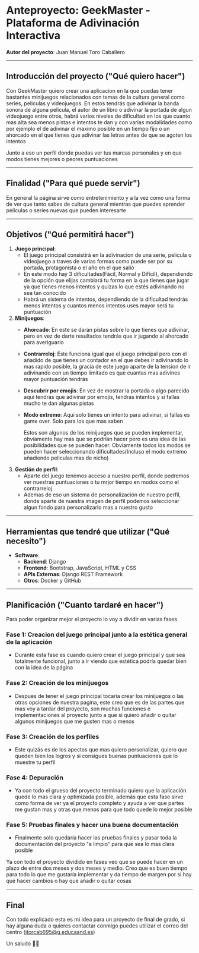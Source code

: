 # Anteproyecto: **GeekMaster - Plataforma de Adivinación Interactiva**

**Autor del proyecto**: Juan Manuel Toro Caballero  

---

## Introducción del proyecto ("Qué quiero hacer")
Con GeekMaster quiero crear una aplicacion en la que puedas tener bastantes minijuegos relacionados con temas de la cultura general como series, peliculas y videojuegos. En estos tendrás que adivinar la banda sonora de alguna película, el autor de un libro o adivinar la portada de algun videojuego entre otros, habrá varios niveles de dificultad en los que cuanto mas alta sea menos pistas e intentos te dan y con varias modalidades como por ejemplo el de adivinar el maximo posible en un tiempo fijo o un ahorcado en el que tienes que adivinar las letras antes de que se agoten los intentos

Junto a eso un perfil donde puedas ver tus marcas personales y en que modos tienes mejores o peores puntuaciones

---

## Finalidad ("Para qué puede servir")
En general la página sirve como entretenimiento y a la vez como una forma de ver que tanto sabes de cultura general mientras que puedes aprender películas o series nuevas que pueden interesarte

---

## Objetivos ("Qué permitirá hacer")
1. **Juego principal**:
   - El juego principal consistirá en la adivinacion de una serie, pelicula o videojuego a traves de varias formas como puede ser por su portada, protagonista o el año en el que salió
   - En este modo hay 3 dificultades(Fácil, Normal y Difícil), dependiendo de la opción que elijas cambiará tu forma en la que tienes que jugar ya que tienes menos intentos y quizas lo que estés adivinando no sea tan conocido
   - Habrá un sistema de intentos, dependiendo de la dificultad tendrás menos intentos y cuantos menos intentos uses mayor será tu puntuación
2. **Minijuegos**:
   - **Ahorcado**: En este se darán pistas sobre lo que tienes que adivinar, pero en vez de darte resultados tendrás que ir jugando al ahorcado para averiguarlo
   - **Contrarreloj**: Este funciona igual que el juego principal pero con el añadido de que tienes un contador en el que debes ir adivinando lo mas rapido posible, la gracia de este juego aparte de la tension de ir adivinando con un tiempo limitado es que cuantas mas adivines mayor puntuación tendrás
   - **Descubrir por emojis**: En vez de mostrar la portada o algo parecido aqui tendrás que adivinar por emojis, tendras intentos y si fallas mucho te dan algunas pistas
   - **Modo extremo**: Aqui solo tienes un intento para adivinar, si fallas es game over. Solo para los que mas saben

     Estos son algunos de los minijuegos que se pueden implementar, obviamente hay mas que se podrían hacer pero es una idea de las posibilidades que se pueden hacer. Obviamente todos los modos se pueden hacer seleccionando dificultades(Incluso el modo extremo añadiendo peliculas mas de nicho) 
3. **Gestión de perfil**:
   - Aparte del juego tenemos acceso a nuestro perfil, donde podremos ver nuestras puntuaciones o tu mrjor tiempo en modos como el contrarreloj
   - Ademas de eso un sistema de personalización de nuestro perfil, donde aparte de nuestra imagen de perfil podemos seleccionar algun fondo para personalizarlo mas a nuestro gusto

---

## Herramientas que tendré que utilizar ("Qué necesito")
- **Software**:
  - **Backend**: Django
  - **Frontend**: Bootstrap, JavaScript, HTML y CSS
  - **APIs Externas**:  Django REST Framework
  - **Otros**: Docker y GitHub

---

## Planificación ("Cuanto tardaré en hacer")

Para poder organizar mejor el proyecto lo voy a dividir en varias fases

### **Fase 1: Creacion del juego principal junto a la estética general de la aplicación**
- Durante esta fase es cuando quiero crear el juego principal y que sea totalmente funcional, junto a ir viendo que estética podría quedar bien con la idea de la página  
  
### **Fase 2: Creación de los minijuegos**
- Despues de tener el juego principal tocaría crear los minijuegos o las otras opciones de nuestra pagina, este creo que es de las partes que mas voy a tardar del proyecto, son muchas funciones e implementaciones al proyecto junto a que si quiero añadir o quitar algunos minijuegos que me gusten mas o menos 

### **Fase 3: Creación de los perfiles**
-  Este quizás es de los apectos que mas quiero personalizar, quiero que queden bien los logros y si consigues buenas puntuaciones que lo muestre tu perfil

### **Fase 4: Depuración**
-  Ya con todo el grueso del proyecto terminado quiero que la aplicación quede lo mas clara y optimizada posible, además que esta fase sirve como forma de ver ya el proyecto completo y ayuda a ver que partes me gustan mas y otras que menos para que todo quede lo mejor posible

### **Fase 5: Pruebas finales y hacer una buena documentación**
-  Finalmente solo quedaría hacer las pruebas finales y pasar toda la documentación del proyecto "a limpio" para que sea lo mas clara posible

Ya con todo el proyecto dividido en fases veo que se puede hacer en un plazo de entre dos meses y dos meses y medio. Creo que es buen tiempo para todo lo que me gustaría implementar y da tiempo de margen por si hay que hacer cambios o hay que añadir o quitar cosas

---
## Final

Con todo explicado esta es mi idea para un proyecto de final de grado, si hay alguna duda o quieres contactar conmigo puedes utilizar el correo del centro (jtorcab695@g.educaand.es)

Un saludo 👋👋

